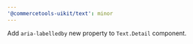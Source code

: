 ```yaml
---
'@commercetools-uikit/text': minor
---
```


Add `aria-labelledby` new property to `Text.Detail` component.
